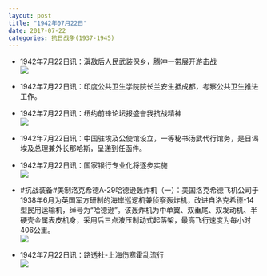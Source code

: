 ```yaml
---
layout: post
title: "1942年07月22日"
date: 2017-07-22
categories: 抗日战争(1937-1945)
---
```


<meta name="referrer" content="no-referrer" />

- 1942年7月22日讯：滇敌后人民武装保乡，腾冲一带展开游击战 <br/><img src="https://wx1.sinaimg.cn/large/aca367d8ly1fhsyn5er95j20ap0hqdhb.jpg" />

- 1942年7月22日讯：印度公共卫生学院院长兰安生抵成都，考察公共卫生推进 工作。 

- 1942年7月22日讯：纽约前锋论坛报盛誉我抗战精神 <br/><img src="https://wx4.sinaimg.cn/large/aca367d8ly1fhstggjcl4j20du0dbabq.jpg" />

- 1942年7月22日讯：中国驻埃及公使馆设立，一等秘书汤武代行馆务，是日谒埃及总理兼外长那哈斯，呈递到任函件。 

- 1942年7月22日讯：国家银行专业化将逐步实施 <br/><img src="https://wx1.sinaimg.cn/large/aca367d8ly1fhshaxlskfj20gz0dlq52.jpg" />

- #抗战装备#美制洛克希德A-29哈德逊轰炸机（一）：美国洛克希德飞机公司于1938年6月为英国军方研制的海岸巡逻机兼侦察轰炸机，改进自洛克希德-14型民用运输机，绰号为“哈德逊”。该轰炸机为中单翼、双垂尾、双发动机、半硬壳金属表皮机身，采用后三点液压制动式起落架，最高飞行速度为每小时406公里。 <br/><img src="https://wx1.sinaimg.cn/large/aca367d8ly1fhsfkauqtpj20dw0o642q.jpg" />

- 1942年7月22日讯：路透社-上海伤寒霍乱流行 <br/><img src="https://wx1.sinaimg.cn/large/aca367d8ly1fhsc3x0zjsj209i06lgm4.jpg" />

